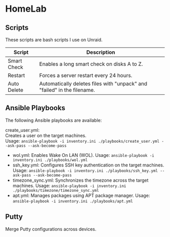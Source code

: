 # HomeLab

## Scripts
These scripts are bash scripts I use on Unraid. 

| Script        | Description                                          |
| ------------- | ---------------------------------------------------- |
| Smart Check   | Enables a long smart check on disks A to Z.           |
| Restart       | Forces a server restart every 24 hours.               |
| Auto Delete   | Automatically deletes files with "unpack" and "failed" in the filename. |

## Ansible Playbooks

The following Ansible playbooks are available:

create_user.yml:  
Creates a user on the target machines.  
Usage: `ansible-playbook -i inventory.ini ./playbooks/create_user.yml --ask-pass --ask-become-pass`

- wol.yml: Enables Wake On LAN (WOL). Usage: `ansible-playbook -i inventory.ini ./playbooks/wol.yml`
- ssh_key.yml: Configures SSH key authentication on the target machines. Usage: `ansible-playbook -i inventory.ini ./playbooks/ssh_key.yml --ask-pass --ask-become-pass`
- timezone_sync.yml: Synchronizes the timezone across the target machines. Usage: `ansible-playbook -i inventory.ini ./playbooks/timezone/timezone_sync.yml`
- apt.yml: Manages packages using APT package manager. Usage: `ansible-playbook -i inventory.ini ./playbooks/apt.yml`

## Putty

Merge Putty configurations across devices.
